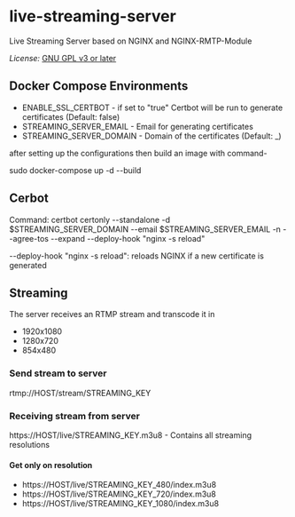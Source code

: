# live-streaming-server
Live Streaming Server based on NGINX and NGINX-RMTP-Module

*License:*   [GNU GPL v3 or later](http://www.gnu.org/copyleft/gpl.html)

## Docker Compose Environments
* ENABLE_SSL_CERTBOT - if set to "true" Certbot will be run to generate certificates (Default: false)
* STREAMING_SERVER_EMAIL - Email for generating certificates 
* STREAMING_SERVER_DOMAIN - Domain of the certificates (Default: _)

after setting up the configurations then build an image with command-

sudo docker-compose up -d --build

## Cerbot
Command: certbot certonly --standalone -d $STREAMING_SERVER_DOMAIN --email $STREAMING_SERVER_EMAIL -n --agree-tos --expand --deploy-hook "nginx -s reload"

--deploy-hook "nginx -s reload": reloads NGINX if a new certificate is generated

## Streaming

The server receives an RTMP stream and transcode it in
 
* 1920x1080
* 1280x720
* 854x480




### Send stream to server
rtmp://HOST/stream/STREAMING_KEY

### Receiving stream from server
https://HOST/live/STREAMING_KEY.m3u8 - Contains all streaming resolutions

#### Get only on resolution
* https://HOST/live/STREAMING_KEY_480/index.m3u8
* https://HOST/live/STREAMING_KEY_720/index.m3u8
* https://HOST/live/STREAMING_KEY_1080/index.m3u8

